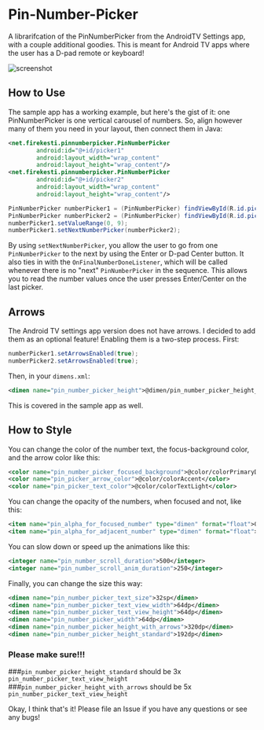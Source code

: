 # Pin-Number-Picker
A librarifcation of the PinNumberPicker from the AndroidTV Settings app, with a couple additional goodies. This is meant for Android TV apps where the user has a D-pad remote or keyboard!  

![screenshot](https://raw.githubusercontent.com/firekesti/Pin-Number-Picker/master/screenshot.png)

## How to Use  
The sample app has a working example, but here's the gist of it: one PinNumberPicker is one vertical carousel of numbers. So, align however many of them you need in your layout, then connect them in Java:  
```xml
<net.firekesti.pinnumberpicker.PinNumberPicker
        android:id="@+id/picker1"
        android:layout_width="wrap_content"
        android:layout_height="wrap_content"/>
<net.firekesti.pinnumberpicker.PinNumberPicker
        android:id="@+id/picker2"
        android:layout_width="wrap_content"
        android:layout_height="wrap_content"/>
```

```java
PinNumberPicker numberPicker1 = (PinNumberPicker) findViewById(R.id.picker1);
PinNumberPicker numberPicker2 = (PinNumberPicker) findViewById(R.id.picker2);
numberPicker1.setValueRange(0, 9);
numberPicker1.setNextNumberPicker(numberPicker2);
```

By using `setNextNumberPicker`, you allow the user to go from one `PinNumberPicker` to the next by using the Enter or D-pad Center button. It also ties in with the `OnFinalNumberDoneListener`, which will be called whenever there is no "next" `PinNumberPicker` in the sequence. This allows you to read the number values once the user presses Enter/Center on the last picker.  

## Arrows  
The Android TV settings app version does not have arrows. I decided to add them as an optional feature! Enabling them is a two-step process. First:  
```java
numberPicker1.setArrowsEnabled(true);
numberPicker2.setArrowsEnabled(true);
```
Then, in your `dimens.xml`:  
```xml
<dimen name="pin_number_picker_height">@dimen/pin_number_picker_height_with_arrows</dimen>
```
This is covered in the sample app as well.

## How to Style  
You can change the color of the number text, the focus-background color, and the arrow color like this:  
```xml
<color name="pin_number_picker_focused_background">@color/colorPrimaryDark</color>
<color name="pin_picker_arrow_color">@color/colorAccent</color>
<color name="pin_picker_text_color">@color/colorTextLight</color>
```

You can change the opacity of the numbers, when focused and not, like this:  
```xml
<item name="pin_alpha_for_focused_number" type="dimen" format="float">0.5</item>
<item name="pin_alpha_for_adjacent_number" type="dimen" format="float">0.1</item>
```

You can slow down or speed up the animations like this:  
```xml
<integer name="pin_number_scroll_duration">500</integer>
<integer name="pin_number_scroll_anim_duration">250</integer>
```

Finally, you can change the size this way:  
```xml
<dimen name="pin_number_picker_text_size">32sp</dimen>
<dimen name="pin_number_picker_text_view_width">64dp</dimen>
<dimen name="pin_number_picker_text_view_height">64dp</dimen>
<dimen name="pin_number_picker_width">64dp</dimen>
<dimen name="pin_number_picker_height_with_arrows">320dp</dimen>
<dimen name="pin_number_picker_height_standard">192dp</dimen>
```
### Please make sure!!!  
###`pin_number_picker_height_standard` should be 3x `pin_number_picker_text_view_height`  
###`pin_number_picker_height_with_arrows` should be 5x `pin_number_picker_text_view_height`

Okay, I think that's it! Please file an Issue if you have any questions or see any bugs!
